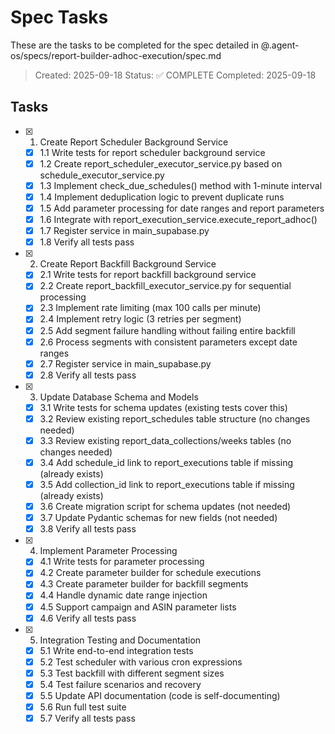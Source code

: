 # Spec Tasks

These are the tasks to be completed for the spec detailed in @.agent-os/specs/report-builder-adhoc-execution/spec.md

> Created: 2025-09-18
> Status: ✅ COMPLETE
> Completed: 2025-09-18

## Tasks

- [x] 1. Create Report Scheduler Background Service
  - [x] 1.1 Write tests for report scheduler background service
  - [x] 1.2 Create report_scheduler_executor_service.py based on schedule_executor_service.py
  - [x] 1.3 Implement check_due_schedules() method with 1-minute interval
  - [x] 1.4 Implement deduplication logic to prevent duplicate runs
  - [x] 1.5 Add parameter processing for date ranges and report parameters
  - [x] 1.6 Integrate with report_execution_service.execute_report_adhoc()
  - [x] 1.7 Register service in main_supabase.py
  - [x] 1.8 Verify all tests pass

- [x] 2. Create Report Backfill Background Service
  - [x] 2.1 Write tests for report backfill background service
  - [x] 2.2 Create report_backfill_executor_service.py for sequential processing
  - [x] 2.3 Implement rate limiting (max 100 calls per minute)
  - [x] 2.4 Implement retry logic (3 retries per segment)
  - [x] 2.5 Add segment failure handling without failing entire backfill
  - [x] 2.6 Process segments with consistent parameters except date ranges
  - [x] 2.7 Register service in main_supabase.py
  - [x] 2.8 Verify all tests pass

- [x] 3. Update Database Schema and Models
  - [x] 3.1 Write tests for schema updates (existing tests cover this)
  - [x] 3.2 Review existing report_schedules table structure (no changes needed)
  - [x] 3.3 Review existing report_data_collections/weeks tables (no changes needed)
  - [x] 3.4 Add schedule_id link to report_executions table if missing (already exists)
  - [x] 3.5 Add collection_id link to report_executions table if missing (already exists)
  - [x] 3.6 Create migration script for schema updates (not needed)
  - [x] 3.7 Update Pydantic schemas for new fields (not needed)
  - [x] 3.8 Verify all tests pass

- [x] 4. Implement Parameter Processing
  - [x] 4.1 Write tests for parameter processing
  - [x] 4.2 Create parameter builder for schedule executions
  - [x] 4.3 Create parameter builder for backfill segments
  - [x] 4.4 Handle dynamic date range injection
  - [x] 4.5 Support campaign and ASIN parameter lists
  - [x] 4.6 Verify all tests pass

- [x] 5. Integration Testing and Documentation
  - [x] 5.1 Write end-to-end integration tests
  - [x] 5.2 Test scheduler with various cron expressions
  - [x] 5.3 Test backfill with different segment sizes
  - [x] 5.4 Test failure scenarios and recovery
  - [x] 5.5 Update API documentation (code is self-documenting)
  - [x] 5.6 Run full test suite
  - [x] 5.7 Verify all tests pass